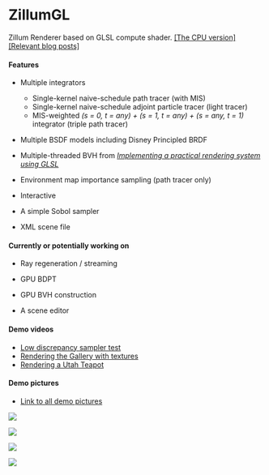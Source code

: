 # ZillumGL

Zillum Renderer based on GLSL compute shader. [[The CPU version]](https://github.com/HummaWhite/Zillum) [[Relevant blog posts]](https://hummawhite.github.io/posts)

#### Features

- Multiple integrators
  - Single-kernel naive-schedule path tracer (with MIS)
  - Single-kernel naive-schedule adjoint particle tracer (light tracer)
  - MIS-weighted *(s = 0, t = any) + (s = 1, t = any) + (s = any, t = 1)* integrator (triple path tracer)

- Multiple BSDF models including Disney Principled BRDF
- Multiple-threaded BVH from [*Implementing a practical rendering system using GLSL*](https://cs.uwaterloo.ca/~thachisu/tdf2015.pdf#:~:text=Multiple-threaded%20BVH%20%28MTBVH%29%20%E2%80%A2Prepare%20threaded%20BVHs%20for%20six,%E2%80%A2Need%20to%20add%20only%20%E2%80%9Chit%E2%80%9D%20and%20%E2%80%9Cmiss%E2%80%9D%20links)
- Environment map importance sampling (path tracer only)
- Interactive
- A simple Sobol sampler
- XML scene file

#### Currently or potentially working on

- Ray regeneration / streaming
- GPU BDPT

- GPU BVH construction
- A scene editor

#### Demo videos

- [Low discrepancy sampler test](https://youtu.be/pjfcD8fYfQg)
- [Rendering the Gallery with textures](https://youtu.be/TGbwSyqxKvY)
- [Rendering a Utah Teapot](https://youtu.be/HNXanaqzhgQ)

#### Demo pictures

- [Link to all demo pictures](https://hummawhite.github.io/gallery)

![](https://hummawhite.github.io/img/sponza.png)

![](https://hummawhite.github.io/img/car1.png)

![](https://hummawhite.github.io/img/rungholt.png)

![](https://hummawhite.github.io/img/mitsuba2.png)

